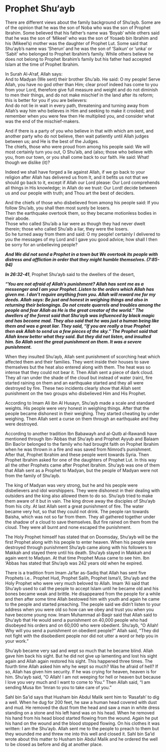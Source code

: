 Prophet Shu‘ayb
===============

There are different views about the family background of Shu‘ayb. Some
are of the opinion that he was the son of Noba who was the son of
Prophet Ibrahim. Some believed that his father’s name was ‘Boyab’ while
others said that he was the son of ‘Mikeel’ who was the son of Yosaeb
bin Ibrahim and his (Mikeel’s) mother was the daughter of Prophet Lut.
Some said that Shu‘ayb’s name was ‘Sherun’ and he was the son of
‘Saikun’ or ‘unka’ or ‘Sabit’ who belonged to Prophet Ibrahim’s family.
While others believe he does not belong to Prophet Ibrahim’s family but
his father had accepted Islam at the time of Prophet Ibrahim.

In Surah Al-A‘raf, Allah says:  
 And to Madyan (We sent) their brother Shu’aib. He said: O my people!
Serve Allah, you have no god other than Him; clear proof indeed has come
to you from your Lord, therefore give full measure and weight and do not
diminish to men their things, and do not make mischief in the land after
its reform; this is better for you if you are believers:  
 And do not lie in wait in every path, threatening and turning away from
Allah’s way him who believes in Him and seeking to make it crooked; and
remember when you were few then He multiplied you, and consider what was
the end of the mischief-makers.

And if there is a party of you who believe in that with which am sent,
and another party who do not believe, then wait patiently until Allah
judges between us; and He is the best of the Judges.  
 The chiefs, those who were proud from among his people said: We will
most certainly turn you out, O Shu’aib, and (also; those who believe
with you, from our town, or you shall come back to our faith. He said:
What! though we dislike (it)?

Indeed we shall have forged a lie against Allah, if we go back to your
religion after Allah has delivered us from It, and it befits us not that
we should go back to it, except if Allah our Lord please: Our Lord
comprehends all things in His knowledge; in Allah do we trust: Our Lord!
decide between us and our people with truth; and Thou art the best of
deciders.

And the chiefs of those who disbelieved from among his people said: If
you follow Shu’aib, you shall then most surely be losers.  
 Then the earthquake overtook them, so they became motionless bodies in
their abode.  
 Those who called Shu’aib a liar were as though they had never dwelt
therein; those who called Shu’aib a liar, they were the losers.  
 So he turned away from them and said: O my people! certainly I
delivered to you the messages of my Lord and I gave you good advice; how
shall I then be sorry for an unbelieving people?

***And We did not send a Prophet in a town but We overtook its people
with distress and affliction in order that they might humble themselves.
(7:85-94)***

***In 26:32-41***, Prophet Shu‘ayb said to the dwellers of the desert,

***“You are not afraid of Allah’s punishment? Allah has sent me as a
messenger and I am your Prophet. Listen to the orders which Allah has
given me. I don’t require anything from you. Allah will reward me for my
deeds. Allah says: Be just and honest in weighing things and also in
returning their belongings. Do not create quarrels and troubles among
the people and fear Allah as He is the great creator of the world.” The
dwellers of the forest said that Shu‘ayb was influenced by black magic
and has become mad. They also said that he was just a human being like
them and was a great liar. They said, “If you are really a true Prophet
then ask Allah to send us a few pieces of the sky.” The Prophet said
that Allah knew better what they said. But they did not listen, and
insulted him. So Allah sent the great punishment on them. It was a
severe punishment.***

When they insulted Shu‘ayb, Allah sent punishment of scorching heat
which affected them and their families. They went inside their houses to
save themselves but the heat also entered along with them. The heat was
so intense that they could not bear it. Then Allah sent a piece of dark
cloud. They all ran under the shade of the cloud but instead of water
(rain), fire started raining on them and an earthquake started and they
all were destroyed by fire. These two incidents clearly show that Allah
sent punishment on the two groups who disbelieved Him and His Prophet.

According to Imam Ali ibn Al Husayn, Shu‘ayb made a scale and standard
weights. His people were very honest in weighing things. After that the
people became dishonest in their weighing. They started cheating by
under weighing. Then Allah sent a curse on them through an earthquake
and they were destroyed.

According to another tradition Ibn Babawayh and al-Qutb al-Rawandi have
mentioned through Ibn-’Abbas that Shu‘ayb and Prophet Ayyub and Balaam
Bin Bao’or belonged to the family who had brought faith on Prophet
Ibrahim when he was thrown in a fire and was saved from Nimrod’s
punishment. After that, Prophet Ibrahim and these people went towards
Syria. Then Prophet Ibrahim asked for one of the daughters of Prophet
Lut. In this way all the other Prophets came after Prophet Ibrahim.
Shu‘ayb was one of them that Allah sent as a Prophet to Madyan, but the
people of Madyan were not from the family of Shu‘ayb.

The king of Madyan was very strong, but he and his people were
disbelievers and idol worshippers. They were dishonest in their dealing
with outsiders and the king also allowed them to do so. Shu‘ayb tried to
make them aware of it but in vain. The king drove away the disciples of
Shu‘ayb from his city. At last Allah sent a great punishment of fire.
The water became very hot, so that they could not drink. The people ran
towards Baisha, which was not so far from them. They all gathered
together under the shadow of a cloud to save themselves. But fire rained
on them from the cloud. They were all burnt and none escaped the
punishment.

The Holy Prophet himself has stated that on Doomsday, Shu‘ayb will be
the first Prophet along with his people to enter heaven. When his people
were destroyed through punishment Shu‘ayb came along with his followers
to Makkah and stayed there until his death. Shu‘ayb stayed in Makkah and
again went to Madyan. At that time Prophet Musa came to see him. Ibn
‘Abbas has stated that Shu‘ayb was 242 years old when he expired.

There is a tradition from Imam Ja‘far as-Sadiq that Allah has sent five
Prophets i.e.. Prophet Hud, Prophet Salih, Prophet Isma‘il, Shu‘ayb and
the Holy Prophet who were very much beloved to Allah. Imam ‘Ali said
that Shu‘ayb used to call the people to accept Islam until he became old
and his bones became weak and brittle. He disappeared from the people
for a while and then after some time Allah bestowed him with youth and
again he came to the people and started preaching. The people said we
didn’t listen to your address when you were old so how can we obey and
trust you when you have become young now. Imam Muhammad al-Baqir said
that Allah said to Shu‘ayb that He would send a punishment on 40,000
people who had disobeyed his orders and on 60,000 who were obedient.
Shu‘ayb, “O Allah! Why will you send a punishment on obedient people?”
Allah said, “They did not fight with the disobedient people nor did not
utter a word or help you in your work.”

Shu‘ayb became very sad and wept so much that he became blind. Allah
gave him back his sight. But he did not give up lamenting and lost his
sight again and Allah again restored his sight. This happened three
times. The fourth time Allah asked him why he wept so much? Was he
afraid of hell? If so, Allah has given him security. If he was crying
for heaven, heaven is for him. Shu‘ayb said, “O Allah! I am not weeping
for hell or heaven but because I love you very much and I want to come
to You.” Then Allah said, “I am sending Musa Ibn ‘Imran to you to take
care of you.”

Sahl bin Sa’id says that Husham bin Abdul Malik sent him to ‘Rasafah’ to
dig a well. When he dug for 200 feet, he saw a human head covered with
dust and mud. He removed the dust from the head and saw a man in white
dress standing on a stone and his left hand was on his head. When he
removed his hand from his head blood started flowing from the wound.
Again he put his hand on the wound and the blood stopped flowing. On his
clothes it was written: I am the Shu‘ayb. Allah sent me to the people to
preach to them but they wounded me and threw me into this well and
closed it. Sahl bin Sa’id wrote about this matter to Husham bin Abdul
Malik and he ordered the well to be closed as before and dig at another
place.


